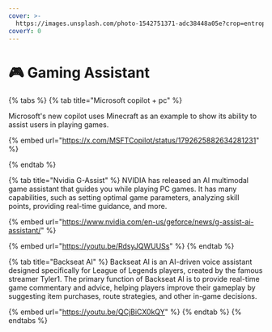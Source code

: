 ```yaml
---
cover: >-
  https://images.unsplash.com/photo-1542751371-adc38448a05e?crop=entropy&cs=srgb&fm=jpg&ixid=M3wxOTcwMjR8MHwxfHNlYXJjaHw0fHxnYW1pbmd8ZW58MHx8fHwxNzE4NjAwNjAxfDA&ixlib=rb-4.0.3&q=85
coverY: 0
---
```


# 🎮 Gaming Assistant



{% tabs %}
{% tab title="Microsoft copilot + pc" %}


Microsoft's new copilot uses Minecraft as an example to show its ability to assist users in playing games.

{% embed url="https://x.com/MSFTCopilot/status/1792625882634281231" %}


{% endtab %}

{% tab title="Nvidia G-Assist" %}
NVIDIA has released an AI multimodal game assistant that guides you while playing PC games. It has many capabilities, such as setting optimal game parameters, analyzing skill points, providing real-time guidance, and more.

{% embed url="https://www.nvidia.com/en-us/geforce/news/g-assist-ai-assistant/" %}

{% embed url="https://youtu.be/RdsyJQWUUSs" %}
{% endtab %}

{% tab title="Backseat AI" %}
Backseat AI is an AI-driven voice assistant designed specifically for League of Legends players, created by the famous streamer Tyler1. The primary function of Backseat AI is to provide real-time game commentary and advice, helping players improve their gameplay by suggesting item purchases, route strategies, and other in-game decisions.

{% embed url="https://youtu.be/QCjBiCX0kQY" %}
{% endtab %}
{% endtabs %}



